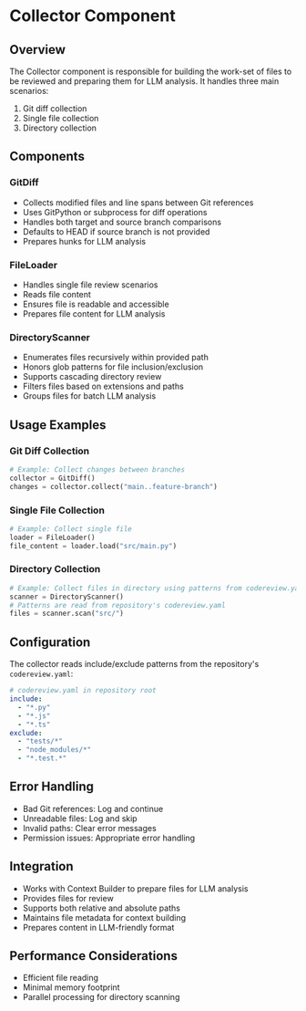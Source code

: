 # Collector Component

## Overview
The Collector component is responsible for building the work-set of files to be reviewed and preparing them for LLM analysis. It handles three main scenarios:
1. Git diff collection
2. Single file collection
3. Directory collection

## Components

### GitDiff
- Collects modified files and line spans between Git references
- Uses GitPython or subprocess for diff operations
- Handles both target and source branch comparisons
- Defaults to HEAD if source branch is not provided
- Prepares hunks for LLM analysis

### FileLoader
- Handles single file review scenarios
- Reads file content
- Ensures file is readable and accessible
- Prepares file content for LLM analysis

### DirectoryScanner
- Enumerates files recursively within provided path
- Honors glob patterns for file inclusion/exclusion
- Supports cascading directory review
- Filters files based on extensions and paths
- Groups files for batch LLM analysis

## Usage Examples

### Git Diff Collection
```python
# Example: Collect changes between branches
collector = GitDiff()
changes = collector.collect("main..feature-branch")
```

### Single File Collection
```python
# Example: Collect single file
loader = FileLoader()
file_content = loader.load("src/main.py")
```

### Directory Collection
```python
# Example: Collect files in directory using patterns from codereview.yaml
scanner = DirectoryScanner()
# Patterns are read from repository's codereview.yaml
files = scanner.scan("src/")
```

## Configuration
The collector reads include/exclude patterns from the repository's `codereview.yaml`:
```yaml
# codereview.yaml in repository root
include:
  - "*.py"
  - "*.js"
  - "*.ts"
exclude:
  - "tests/*"
  - "node_modules/*"
  - "*.test.*"
```

## Error Handling
- Bad Git references: Log and continue
- Unreadable files: Log and skip
- Invalid paths: Clear error messages
- Permission issues: Appropriate error handling

## Integration
- Works with Context Builder to prepare files for LLM analysis
- Provides files for review
- Supports both relative and absolute paths
- Maintains file metadata for context building
- Prepares content in LLM-friendly format

## Performance Considerations
- Efficient file reading
- Minimal memory footprint
- Parallel processing for directory scanning
